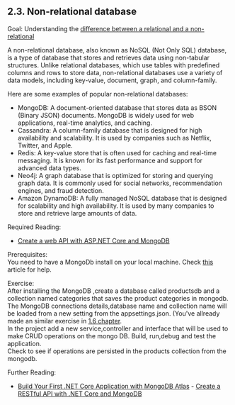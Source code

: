 ## 2.3. Non-relational database

Goal: 
Understanding the [difference between a relational and a non-relational](https://www.integrate.io/blog/the-sql-vs-nosql-difference/)

A non-relational database, also known as NoSQL (Not Only SQL) database, is a type of database that stores and retrieves data using non-tabular structures. Unlike relational databases, which use tables with predefined columns and rows to store data, non-relational databases use a variety of data models, including key-value, document, graph, and column-family.

Here are some examples of popular non-relational databases:  
 - MongoDB: A document-oriented database that stores data as BSON (Binary JSON) documents. MongoDB is widely used for web applications, real-time analytics, and caching.
 - Cassandra: A column-family database that is designed for high availability and scalability. It is used by companies such as Netflix, Twitter, and Apple.
 - Redis: A key-value store that is often used for caching and real-time messaging. It is known for its fast performance and support for advanced data types.
 - Neo4j: A graph database that is optimized for storing and querying graph data. It is commonly used for social networks, recommendation engines, and fraud detection.
 - Amazon DynamoDB: A fully managed NoSQL database that is designed for scalability and high availability. It is used by many companies to store and retrieve large amounts of data.

Required Reading:  
 - [Create a web API with ASP.NET Core and MongoDB](https://docs.microsoft.com/en-us/aspnet/core/tutorials/first-mongo-app?view=aspnetcore-6.0&tabs=visual-studio)

Prerequisites:  
You need to have a MongoDb install on your local machine.
Check [this](https://www.mongodb.com/docs/manual/tutorial/install-mongodb-on-windows/) article for help.

Exercise:  
After installing the MongoDB ,create a database called productsdb and a collection named categories that saves the product categories in mongodb.  
The MongoDB connections details,database name and collection name will be loaded from a new setting from the appsettings.json.
(You've allready made an similar exercise in [1.6 chapter](https://github.com/msg-CareerPaths/csharp-training/blob/main/chapters/106-configuration.md).  
In the project add a new service,controller and interface that will be used to make CRUD operations on the mongo DB. 
Build, run,debug  and test the application.  
Check to see if operations are persisted in the products collection from the mongodb.  

Further Reading:
 - [Build Your First .NET Core Application with MongoDB Atlas](https://www.mongodb.com/developer/languages/csharp/build-first-dotnet-core-application-mongodb-atlas/)     - [Create a RESTful API with .NET Core and MongoDB](https://www.mongodb.com/developer/how-to/create-restful-api-dotnet-core-mongodb/)
 
